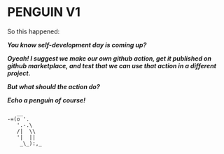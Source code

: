 # PENGUIN V1

So this happened:

***You know self-development day is coming up?***

***Oyeah! I suggest we make our own github action, 
get it published on github marketplace,
and test that we can use that action in a different project.***

***But what should the action do?***

***Echo a penguin of course!***

```
   __
-=(o '.
   '.-.\ 
   /|  \\ 
   '|  || 
    _\_):,_